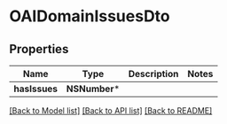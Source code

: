# OAIDomainIssuesDto

## Properties
Name | Type | Description | Notes
------------ | ------------- | ------------- | -------------
**hasIssues** | **NSNumber*** |  | 

[[Back to Model list]](../README#documentation-for-models) [[Back to API list]](../README#documentation-for-api-endpoints) [[Back to README]](../README)


